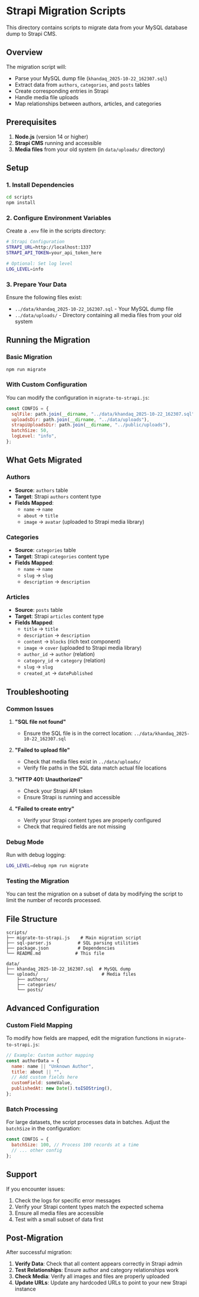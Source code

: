 # Strapi Migration Scripts

This directory contains scripts to migrate data from your MySQL database dump to Strapi CMS.

## Overview

The migration script will:

- Parse your MySQL dump file (`khandaq_2025-10-22_162307.sql`)
- Extract data from `authors`, `categories`, and `posts` tables
- Create corresponding entries in Strapi
- Handle media file uploads
- Map relationships between authors, articles, and categories

## Prerequisites

1. **Node.js** (version 14 or higher)
2. **Strapi CMS** running and accessible
3. **Media files** from your old system (in `data/uploads/` directory)

## Setup

### 1. Install Dependencies

```bash
cd scripts
npm install
```

### 2. Configure Environment Variables

Create a `.env` file in the scripts directory:

```bash
# Strapi Configuration
STRAPI_URL=http://localhost:1337
STRAPI_API_TOKEN=your_api_token_here

# Optional: Set log level
LOG_LEVEL=info
```

### 3. Prepare Your Data

Ensure the following files exist:

- `../data/khandaq_2025-10-22_162307.sql` - Your MySQL dump file
- `../data/uploads/` - Directory containing all media files from your old system

## Running the Migration

### Basic Migration

```bash
npm run migrate
```

### With Custom Configuration

You can modify the configuration in `migrate-to-strapi.js`:

```javascript
const CONFIG = {
  sqlFile: path.join(__dirname, "../data/khandaq_2025-10-22_162307.sql"),
  uploadsDir: path.join(__dirname, "../data/uploads"),
  strapiUploadsDir: path.join(__dirname, "../public/uploads"),
  batchSize: 50,
  logLevel: "info",
};
```

## What Gets Migrated

### Authors

- **Source**: `authors` table
- **Target**: Strapi `authors` content type
- **Fields Mapped**:
  - `name` → `name`
  - `about` → `title`
  - `image` → `avatar` (uploaded to Strapi media library)

### Categories

- **Source**: `categories` table
- **Target**: Strapi `categories` content type
- **Fields Mapped**:
  - `name` → `name`
  - `slug` → `slug`
  - `description` → `description`

### Articles

- **Source**: `posts` table
- **Target**: Strapi `articles` content type
- **Fields Mapped**:
  - `title` → `title`
  - `description` → `description`
  - `content` → `blocks` (rich text component)
  - `image` → `cover` (uploaded to Strapi media library)
  - `author_id` → `author` (relation)
  - `category_id` → `category` (relation)
  - `slug` → `slug`
  - `created_at` → `datePublished`

## Troubleshooting

### Common Issues

1. **"SQL file not found"**

   - Ensure the SQL file is in the correct location: `../data/khandaq_2025-10-22_162307.sql`

2. **"Failed to upload file"**

   - Check that media files exist in `../data/uploads/`
   - Verify file paths in the SQL data match actual file locations

3. **"HTTP 401: Unauthorized"**

   - Check your Strapi API token
   - Ensure Strapi is running and accessible

4. **"Failed to create entry"**
   - Verify your Strapi content types are properly configured
   - Check that required fields are not missing

### Debug Mode

Run with debug logging:

```bash
LOG_LEVEL=debug npm run migrate
```

### Testing the Migration

You can test the migration on a subset of data by modifying the script to limit the number of records processed.

## File Structure

```
scripts/
├── migrate-to-strapi.js    # Main migration script
├── sql-parser.js          # SQL parsing utilities
├── package.json           # Dependencies
└── README.md             # This file

data/
├── khandaq_2025-10-22_162307.sql  # MySQL dump
└── uploads/                        # Media files
    ├── authors/
    ├── categories/
    └── posts/
```

## Advanced Configuration

### Custom Field Mapping

To modify how fields are mapped, edit the migration functions in `migrate-to-strapi.js`:

```javascript
// Example: Custom author mapping
const authorData = {
  name: name || "Unknown Author",
  title: about || "",
  // Add custom fields here
  customField: someValue,
  publishedAt: new Date().toISOString(),
};
```

### Batch Processing

For large datasets, the script processes data in batches. Adjust the `batchSize` in the configuration:

```javascript
const CONFIG = {
  batchSize: 100, // Process 100 records at a time
  // ... other config
};
```

## Support

If you encounter issues:

1. Check the logs for specific error messages
2. Verify your Strapi content types match the expected schema
3. Ensure all media files are accessible
4. Test with a small subset of data first

## Post-Migration

After successful migration:

1. **Verify Data**: Check that all content appears correctly in Strapi admin
2. **Test Relationships**: Ensure author and category relationships work
3. **Check Media**: Verify all images and files are properly uploaded
4. **Update URLs**: Update any hardcoded URLs to point to your new Strapi instance
